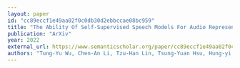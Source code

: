 ```yaml
---
layout: paper
id: "cc89eccf1e49aa02f0c0db30d2ebbccae08bc959"
title: "The Ability Of Self-Supervised Speech Models For Audio Representations"
publication: "ArXiv"
year: 2022
external_url: https://www.semanticscholar.org/paper/cc89eccf1e49aa02f0c0db30d2ebbccae08bc959
authors: "Tung-Yu Wu, Chen-An Li, Tzu-Han Lin, Tsung-Yuan Hsu, Hung-yi Lee"
---
```

